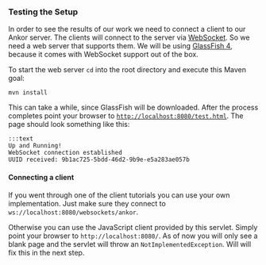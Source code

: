 ### Testing the Setup

In order to see the results of our work we need to connect a client to our Ankor server.
The clients will connect to the server via [WebSocket][2]. 
So we need a web server that supports them.
We will be using [GlassFish 4][1], because it comes with WebSocket support out of the box.

To start the web server `cd` into the root directory and execute this Maven goal:

    mvn install

This can take a while, since GlassFish will be downloaded.
After the process completes point your browser to [`http://localhost:8080/test.html`](http://localhost:8080/test.html).
The page should look something like this:

    :::text
    Up and Running!
    WebSocket connection established
    UUID received: 9b1ac725-5bdd-46d2-9b9e-e5a283ae057b

#### Connecting a client

If you went through one of the client tutorials you can use your own implementation.
Just make sure they connect to `ws://localhost:8080/websockets/ankor`.

Otherwise you can use the JavaScript client provided by this servlet.
Simply point your browser to `http://localhost:8080/`.
As of now you will only see a blank page and the servlet will throw an `NotImplementedException`.
Will will fix this in the next step.

[1]: https://glassfish.java.net/
[2]: http://www.websocket.org/
